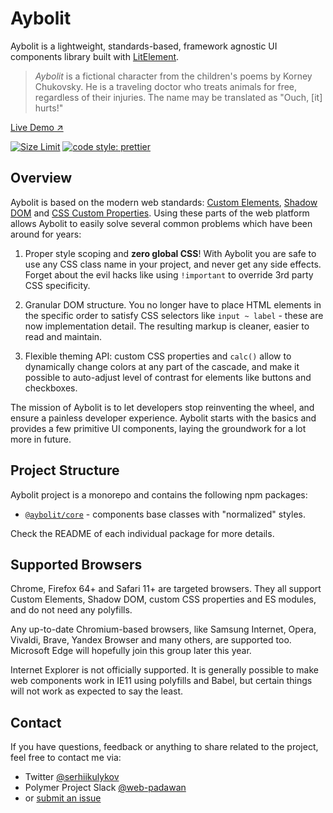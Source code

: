 # Aybolit

Aybolit is a lightweight, standards-based, framework agnostic UI components library built with [LitElement](https://github.com/Polymer/lit-element).

> *Aybolit* is a fictional character from the children's poems by Korney Chukovsky. He is a traveling doctor who treats animals for free, regardless of their injuries. The name may be translated as "Ouch, [it] hurts!"

[Live Demo ↗](https://conversionxl.github.io/aybolit/)

[![Size Limit](https://github.com/conversionxl/aybolit/actions/workflows/size-limit.yml/badge.svg)](https://github.com/conversionxl/aybolit/actions/workflows/size-limit.yml)
[![code style: prettier](https://img.shields.io/badge/code_style-prettier-ff69b4.svg?style=flat-square)](https://github.com/prettier/prettier)

## Overview

Aybolit is based on the modern web standards: [Custom Elements](https://caniuse.com/#feat=custom-elementsv1), [Shadow DOM](https://caniuse.com/#feat=shadowdomv1) and [CSS Custom Properties](https://caniuse.com/#feat=css-variables). Using these parts of the web platform allows Aybolit to easily solve several common problems which have been around for years:

1. Proper style scoping and **zero global CSS**! With Aybolit you are safe to use any CSS class name in your project, and never get any side effects. Forget about the evil hacks like using `!important` to override 3rd party CSS specificity.

2. Granular DOM structure. You no longer have to place HTML elements in the specific order to satisfy CSS selectors like `input ~ label` - these are now implementation detail. The resulting markup is cleaner, easier to read and maintain.

3. Flexible theming API: custom CSS properties and `calc()` allow to dynamically change colors at any part of the cascade, and make it possible to auto-adjust level of contrast for elements like buttons and checkboxes.

The mission of Aybolit is to let developers stop reinventing the wheel, and ensure a painless developer experience. Aybolit starts with the basics and provides a few primitive UI components, laying the groundwork for a lot more in future.

## Project Structure

Aybolit project is a monorepo and contains the following npm packages:

- [`@aybolit/core`](https://github.com/web-padawan/aybolit/tree/master/packages/core) - components base classes with "normalized" styles.

Check the README of each individual package for more details.

## Supported Browsers

Chrome, Firefox 64+ and Safari 11+ are targeted browsers. They all support Custom Elements,
Shadow DOM, custom CSS properties and ES modules, and do not need any polyfills.

Any up-to-date Chromium-based browsers, like Samsung Internet, Opera, Vivaldi, Brave, Yandex Browser and many others, are supported too. Microsoft Edge will hopefully join this group later this year.

Internet Explorer is not officially supported. It is generally possible to make web components work in IE11 using polyfills and Babel, but certain things will not work as expected to say the least.

## Contact

If you have questions, feedback or anything to share related to the project, feel free to contact me via:

- Twitter [@serhiikulykov](https://twitter.com/serhiikulykov)
- Polymer Project Slack [@web-padawan](https://polymer.slack.com/team/U0XBXC79U/)
- or [submit an issue](https://github.com/web-padawan/aybolit/issues)
